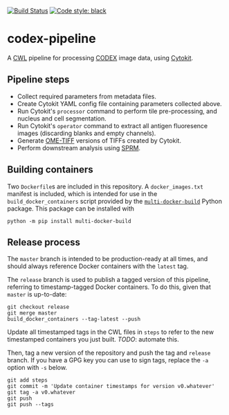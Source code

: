 [![Build Status](https://travis-ci.com/hubmapconsortium/codex-pipeline.svg?branch=master)](https://travis-ci.com/hubmapconsortium/codex-pipeline)
[![Code style: black](https://img.shields.io/badge/code%20style-black-000000.svg)](https://github.com/psf/black)

# codex-pipeline
A [CWL](https://www.commonwl.org/) pipeline for processing [CODEX](https://www.akoyabio.com/codextm/technology) image data, using [Cytokit](https://github.com/hammerlab/cytokit).

## Pipeline steps
* Collect required parameters from metadata files.
* Create Cytokit YAML config file containing parameters collected above.
* Run Cytokit's `processor` command to perform tile pre-processing, and nucleus and cell segmentation.
* Run Cytokit's `operator` command to extract all antigen fluoresence images (discarding blanks and empty channels).
* Generate [OME-TIFF](https://docs.openmicroscopy.org/ome-model/6.0.1/ome-tiff/specification.html) versions of TIFFs created by Cytokit.
* Perform downstream analysis using [SPRM](https://github.com/hubmapconsortium/sprm).

## Building containers
Two `Dockerfile`s are included in this repository. A `docker_images.txt` manifest is included, which is intended
for use in the `build_docker_containers` script provided by the
[`multi-docker-build`](https://github.com/mruffalo/multi-docker-build) Python package. This package can be installed
with
```shell script
python -m pip install multi-docker-build
```

## Release process

The `master` branch is intended to be production-ready at all times, and should always reference Docker containers
with the `latest` tag.

The `release` branch is used to publish a tagged version of this pipeline, referring to timestamp-tagged Docker
containers. To do this, given that `master` is up-to-date:
```shell script
git checkout release
git merge master
build_docker_containers --tag-latest --push
```
Update all timestamped tags in the CWL files in `steps` to refer to the new timestamped containers you just built.
*TODO*: automate this.

Then, tag a new version of the repository and push the tag and `release` branch. If you have a GPG key you can use
to sign tags, replace the `-a` option with `-s` below.
```shell script
git add steps
git commit -m 'Update container timestamps for version v0.whatever'
git tag -a v0.whatever
git push
git push --tags
```
